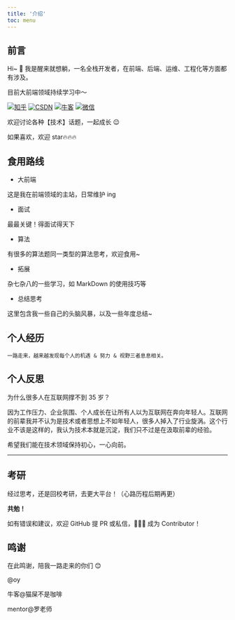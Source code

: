 ```yaml
---
title: '介绍'
toc: menu
---
```


## 前言

Hi~ 👋 我是醒来就想躺，一名全栈开发者，在前端、后端、运维、工程化等方面都有涉及。

目前大前端领域持续学习中～

[![知乎](https://img.shields.io/badge/知乎-@醒来就想躺-blue)](https://www.zhihu.com/people/lkk-34-59) [![CSDN](https://img.shields.io/badge/CSDN-@醒来就想躺-yellow)](https://blog.csdn.net/weixin_51037408?spm=1000.2115.3001.5343) [![牛客](https://img.shields.io/badge/牛客-@醒来就想躺-orange)](https://www.nowcoder.com/users/273536479) [![微信](https://img.shields.io/badge/微信-@醒来就想躺-success)](https://oss.kyingsoft.cn/import/wechat.jpg)

欢迎讨论各种【技术】话题，一起成长 😉

如果喜欢，欢迎 star🔥🔥🔥

## 食用路线

- 大前端

这是我在前端领域的主站，日常维护 ing

- 面试

最最关键！得面试得天下

- 算法

有很多的算法题同一类型的算法思考，欢迎食用~

- 拓展

杂七杂八的一些学习，如 MarkDown 的使用技巧等

- 总结思考

这里包含我一些自己的头脑风暴，以及一些年度总结~

## 个人经历

    一路走来，越来越发现每个人的机遇 & 努力 & 视野三者息息相关。

## 个人反思

为什么很多人在互联网撑不到 35 岁？

因为工作压力、企业氛围、个人成长在让所有人以为互联网在奔向年轻人。互联网的前辈我并不认为是技术或者思想上不如年轻人，很多人掉入了行业旋涡。这个行业不该是这样的，我认为技术本就是沉淀，我们只不过是在汲取前辈的经验。

希望我们能在技术领域保持初心，一心向前。

---

## 考研

经过思考，还是回校考研，去更大平台！（心路历程后期再更）

**共勉！**

如有错误和建议，欢迎 GitHub 提 PR 或私信，💪💪💪 成为 Contributor！

## 鸣谢

在此鸣谢，陪我一路走来的你们 😊

@oy

牛客@猫屎不是咖啡

mentor@罗老师
